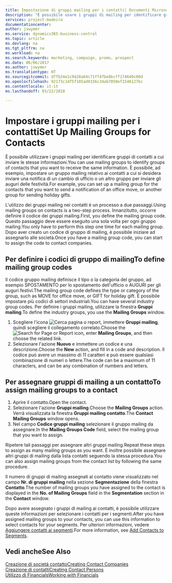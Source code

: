 ```yaml
---
title: Impostazione di gruppi mailing per i contatti| Documenti Microsoft
description: "È possibile usare i gruppi di mailing per identificare gruppi di contatti a cui inviare le stesse informazioni, ad esempio per una campagna marketing o promozionale."
services: project-madeira
documentationcenter: 
author: jswymer
ms.service: dynamics365-business-central
ms.topic: article
ms.devlang: na
ms.tgt_pltfrm: na
ms.workload: na
ms.search.keywords: marketing, campaign, promo, prospect
ms.date: 06/06/2017
ms.author: jswymer
ms.translationtype: HT
ms.sourcegitcommit: d7fb34e1c9428a64c71ff47be8bcff174649c00d
ms.openlocfilehash: 92173c1df5f105ad9156c34ab7050ef1546127bc
ms.contentlocale: it-it
ms.lasthandoff: 03/22/2018

---
```

# <a name="set-up-mailing-groups-for-contacts"></a><span data-ttu-id="cf1eb-103">Impostare i gruppi mailing per i contatti</span><span class="sxs-lookup"><span data-stu-id="cf1eb-103">Set Up Mailing Groups for Contacts</span></span>
<span data-ttu-id="cf1eb-104">È possibile utilizzare i gruppi mailing per identificare gruppi di contatti a cui inviare le stesse informazioni.</span><span class="sxs-lookup"><span data-stu-id="cf1eb-104">You can use mailing groups to identify groups of contacts that you want to receive the same information.</span></span> <span data-ttu-id="cf1eb-105">È possibile, ad esempio, impostare un gruppo mailing relativo ai contatti a cui si desidera inviare una notifica di un cambio di ufficio o un altro gruppo per inviare gli auguri delle festività.</span><span class="sxs-lookup"><span data-stu-id="cf1eb-105">For example, you can set up a mailing group for the contacts that you want to send a notification of an office move, or another group for sending holiday gifts.</span></span>

<span data-ttu-id="cf1eb-106">L'utilizzo dei gruppi mailing nei contatti è un processo a due passaggi.</span><span class="sxs-lookup"><span data-stu-id="cf1eb-106">Using mailing groups on contacts is a two-step process.</span></span> <span data-ttu-id="cf1eb-107">Innanzitutto, occorre definire il codice dei gruppi mailing.</span><span class="sxs-lookup"><span data-stu-id="cf1eb-107">First, you define the mailing group code.</span></span> <span data-ttu-id="cf1eb-108">Questo passaggio deve essere eseguito una sola volta per ogni gruppo mailing.</span><span class="sxs-lookup"><span data-stu-id="cf1eb-108">You only have to perform this step one time for each mailing group.</span></span> <span data-ttu-id="cf1eb-109">Dopo aver creato un codice di gruppo di mailing, è possibile iniziare ad assegnarlo alle società.</span><span class="sxs-lookup"><span data-stu-id="cf1eb-109">Once you have a mailing group code, you can start to assign the code to contact companies.</span></span>

## <a name="to-define-mailing-group-codes"></a><span data-ttu-id="cf1eb-110">Per definire i codici di gruppo di mailing</span><span class="sxs-lookup"><span data-stu-id="cf1eb-110">To define mailing group codes</span></span>
<span data-ttu-id="cf1eb-111">Il codice gruppo mailing definisce il tipo o la categoria del gruppo, ad esempio SPOSTAMENTO per lo spostamento dell'ufficio o AUGURI per gli auguri festivi.</span><span class="sxs-lookup"><span data-stu-id="cf1eb-111">The mailing group code defines the type or category of the group, such as MOVE for office move, or GIFT for holiday gift.</span></span> <span data-ttu-id="cf1eb-112">È possibile impostare più codici di settori industriali.</span><span class="sxs-lookup"><span data-stu-id="cf1eb-112">You can have several industry group codes.</span></span> <span data-ttu-id="cf1eb-113">Per definire i gruppi mailing, utilizzare la finestra **Gruppi mailing**.</span><span class="sxs-lookup"><span data-stu-id="cf1eb-113">To define the industry groups, you use the **Mailing Groups** window.</span></span>

1. <span data-ttu-id="cf1eb-114">Scegliere l'icona ![Cerca pagina o report](media/ui-search/search_small.png "icona Cerca pagina o report"), immettere **Gruppi mailing**, quindi scegliere il collegamento correlato.</span><span class="sxs-lookup"><span data-stu-id="cf1eb-114">Choose the ![Search for Page or Report](media/ui-search/search_small.png "Search for Page or Report icon") icon, enter **Mailing Groups**, and then choose the related link.</span></span>
2. <span data-ttu-id="cf1eb-115">Selezionare l'azione **Nuovo** e immettere un codice e una descrizione.</span><span class="sxs-lookup"><span data-stu-id="cf1eb-115">Choose the **New** action, and fill in a code and description.</span></span> <span data-ttu-id="cf1eb-116">Il codice può avere un massimo di 11 caratteri e può essere qualsiasi combinazione di numeri o lettere.</span><span class="sxs-lookup"><span data-stu-id="cf1eb-116">The code can be a maximum of 11 characters, and can be any combination of numbers and letters.</span></span>

## <a name="AssignMailGroupContact"></a> <span data-ttu-id="cf1eb-117">Per assegnare gruppi di mailing a un contatto</span><span class="sxs-lookup"><span data-stu-id="cf1eb-117">To assign mailing groups to a contact</span></span>
1. <span data-ttu-id="cf1eb-118">Aprire il contatto.</span><span class="sxs-lookup"><span data-stu-id="cf1eb-118">Open the contact.</span></span>
2. <span data-ttu-id="cf1eb-119">Selezionare l'azione **Gruppi mailing**.</span><span class="sxs-lookup"><span data-stu-id="cf1eb-119">Choose the **Mailing Groups** action.</span></span> <span data-ttu-id="cf1eb-120">Verrà visualizzata la finestra **Gruppi mailing contatto**.</span><span class="sxs-lookup"><span data-stu-id="cf1eb-120">The **Contact Mailing Groups** window opens.</span></span>
3. <span data-ttu-id="cf1eb-121">Nel campo **Codice gruppi mailing** selezionare il gruppo mailing da assegnare.</span><span class="sxs-lookup"><span data-stu-id="cf1eb-121">In the **Mailing Groups Code** field, select the mailing group that you want to assign.</span></span>

<span data-ttu-id="cf1eb-122">Ripetere tali passaggi per assegnare altri gruppi mailing.</span><span class="sxs-lookup"><span data-stu-id="cf1eb-122">Repeat these steps to assign as many mailing groups as you want.</span></span> <span data-ttu-id="cf1eb-123">È inoltre possibile assegnare altri gruppi di mailing dalla lista contatti seguendo la stessa procedura.</span><span class="sxs-lookup"><span data-stu-id="cf1eb-123">You can also assign mailing groups from the contact list by following the same procedure.</span></span>

<span data-ttu-id="cf1eb-124">Il numero di gruppi di mailing assegnati al contatto viene visualizzato nel campo **Nr. di gruppi mailing** nella sezione **Segmentazione** della finestra **Contatto**.</span><span class="sxs-lookup"><span data-stu-id="cf1eb-124">The number of mailing groups you have assigned to the contact is displayed in the **No. of Mailing Groups** field in the **Segmentation** section in the **Contact** window.</span></span>

<span data-ttu-id="cf1eb-125">Dopo avere assegnato i gruppi di mailing ai contatti, è possibile utilizzare queste informazioni per selezionare i contatti per i segmenti.</span><span class="sxs-lookup"><span data-stu-id="cf1eb-125">After you have assigned mailing groups to your contacts, you can use this information to select contacts for your segments.</span></span> <span data-ttu-id="cf1eb-126">Per ulteriori informazioni, vedere [Aggiungere contatti ai segmenti](marketing-add-contact-segment.md).</span><span class="sxs-lookup"><span data-stu-id="cf1eb-126">For more information, see [Add Contacts to Segments](marketing-add-contact-segment.md).</span></span>

## <a name="see-also"></a><span data-ttu-id="cf1eb-127">Vedi anche</span><span class="sxs-lookup"><span data-stu-id="cf1eb-127">See Also</span></span>
[<span data-ttu-id="cf1eb-128">Creazione di società contatto</span><span class="sxs-lookup"><span data-stu-id="cf1eb-128">Creating Contact Companies</span></span>](marketing-create-contact-companies.md)  
[<span data-ttu-id="cf1eb-129">Creazione di contatti</span><span class="sxs-lookup"><span data-stu-id="cf1eb-129">Creating Contact Persons</span></span>](marketing-create-contact-persons.md)  
[<span data-ttu-id="cf1eb-130">Utilizzo di Financials</span><span class="sxs-lookup"><span data-stu-id="cf1eb-130">Working with Financials</span></span>](ui-work-product.md)

